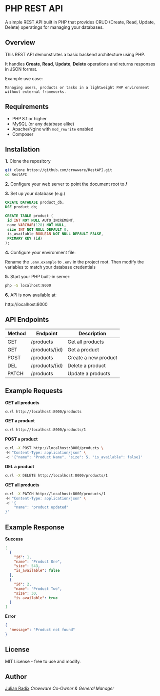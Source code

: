 # PHP REST API
A simple REST API built in PHP that provides CRUD (Create, Read, Update, Delete) operatings for managing your databases.

## Overview
This REST API demonstrates a basic backend architecture using PHP.

It handles **Create**, **Read**, **Update**, **Delete** operations and returns responses in JSON format.

Example use case:

`Managing users, products or tasks in a lightweight PHP environment without external frameworks.`

## Requirements
- PHP 8.1 or higher
- MySQL (or any database alike)
- Apache/Nginx with `mod_rewrite` enabled
- Composer

## Installation
**1.** Clone the repository
```bash
git clone https://github.com/crowware/RestAPI.git
cd RestAPI
```

**2.** Configure your web server to point the document root to **/**

**3.** Set up your database (e.g.)
```sql
CREATE DATABASE product_db;
USE product_db;

CREATE TABLE product (
 id INT NOT NULL AUTO_INCREMENT,
 name VARCHAR(128) NOT NULL,
 size INT NOT NULL DEFAULT 0,
 is_available BOOLEAN NOT NULL DEFAULT FALSE,
 PRIMARY KEY (id)
);
```

**4.** Configure your environment file:

Rename the `.env.example` to `.env` in the project root. Then modify the variables to match your database credentials

**5.** Start your PHP built-in server:
```bash
php -S localhost:8000
```

**6.** API is now available at:

http://localhost:8000

## API Endpoints
| Method        | Endpoint      | Description   |
| ------------- | ------------- | ------------- |
| GET           | /products     | Get all products |
| GET           | /products/{id}     | Get a product |
| POST          | /products     | Create a new product |
| DEL           | /products/{id}     | Delete a product |
| PATCH         | /products     | Update a  products|


## Example Requests

**GET all products**
```bash
curl http://localhost:8000/products
```

**GET a product**
```bash
curl http://localhost:8000/products/1
```

**POST a product**
```bash
curl -X POST http://localhost:8000/products \
-H "Content-Type: application/json" \
-d '{"name": "Product Name", "size": 5, "is_available": false}'
```

**DEL a product**
```bash
curl -X DELETE http://localhost:8000/products/1
```

**GET all products**
```bash
curl -X PATCH http://localhost:8000/products/1
-H "Content-Type: application/json" \
-d '{
    "name": "product updated"
}'
```

## Example Response

**Success**
```json
[
  {
    "id": 1,
    "name": "Product One",
    "size": 543,
    "is_available": false
  },
  {
    "id": 2,
    "name": "Product Two",
    "size": 30,
    "is_available": true
  }
]
```

**Error**
```json
{
  "message": "Product not found"
}
```

## License
MIT License - free to use and modify.

## Author
[Julian Radix](https://github.com/JulianRadix)
*Crowware Co-Owner & General Manager*